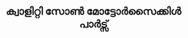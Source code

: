 ---
title: "ക്വാളിറ്റി സോൺ മോട്ടോർസൈക്കിൾ പാർട്സ്"
url: /muvaarrrrupulll/kvaallirrrri-soo-moottttoo-saikki-paa-tts/
shop: motorcycle
---